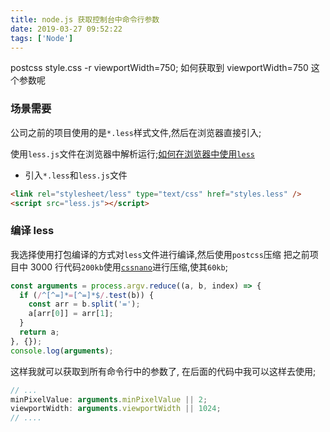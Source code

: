 ```yaml
---
title: node.js 获取控制台中命令行参数
date: 2019-03-27 09:52:22
tags: ['Node']
---
```


postcss style.css -r viewportWidth=750; 如何获取到 viewportWidth=750 这个参数呢

<!--more-->

### 场景需要

公司之前的项目使用的是`*.less`样式文件,然后在浏览器直接引入;

使用`less.js`文件在浏览器中解析运行;[如何在浏览器中使用`less`](http://lesscss.cn/usage/#using-less-in-the-browser)

- 引入`*.less`和`less.js`文件

```html
<link rel="stylesheet/less" type="text/css" href="styles.less" />
<script src="less.js"></script>
```

### 编译 less

我选择使用打包编译的方式对`less`文件进行编译,然后使用`postcss`压缩
把之前项目中 3000 行代码`200kb`使用[`cssnano`](https://github.com/cssnano/cssnano)进行压缩,使其`60kb`;

```javascript
const arguments = process.argv.reduce((a, b, index) => {
  if (/^[^=]*=[^=]*$/.test(b)) {
    const arr = b.split('=');
    a[arr[0]] = arr[1];
  }
  return a;
}, {});
console.log(arguments);
```

这样我就可以获取到所有命令行中的参数了, 在后面的代码中我可以这样去使用;

```javascript
// ...
minPixelValue: arguments.minPixelValue || 2;
viewportWidth: arguments.viewportWidth || 1024;
// ....
```
